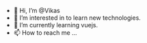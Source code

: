 - 👋 Hi, I’m @Vikas
- 👀 I’m interested in to learn new technologies.
- 🌱 I’m currently learning vuejs.
- 📫 How to reach me ...

<!---
laravel-bootesnull/laravel-bootesnull is a ✨ special ✨ repository because its `README.md` (this file) appears on your GitHub profile.
You can click the Preview link to take a look at your changes.
--->
